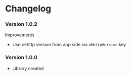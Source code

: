 # Changelog

### Version 1.0.2

Improvements
- Use okhttp version from app side via `okhttpVersion` key

### Version 1.0.0
- Library created
